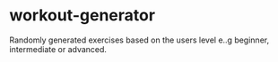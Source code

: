 # workout-generator

 Randomly generated exercises based on the users level e..g beginner, intermediate or advanced.
